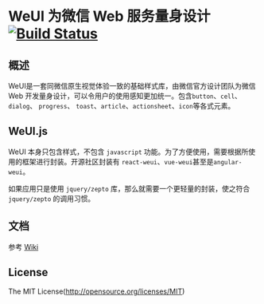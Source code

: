 WeUI 为微信 Web 服务量身设计 [![Build Status](https://travis-ci.org/progrape/weui.js.svg?branch=master)](https://travis-ci.org/progrape/weui.js)
====

## 概述

WeUI是一套同微信原生视觉体验一致的基础样式库，由微信官方设计团队为微信 Web 开发量身设计，可以令用户的使用感知更加统一。包含`button`、`cell`、`dialog`、 `progress`、 `toast`、`article`、`actionsheet`、`icon`等各式元素。

## WeUI.js

WeUI 本身只包含样式，不包含 `javascript` 功能。为了方便使用，需要根据所使用的框架进行封装。开源社区封装有 `react-weui`、`vue-weui`甚至是`angular-weui`。

如果应用只是使用 `jquery/zepto` 库，那么就需要一个更轻量的封装，使之符合 `jquery/zepto` 的调用习惯。

## 文档

参考 [Wiki](https://github.com/progrape/weui.js/wiki) 

## License

The MIT License(http://opensource.org/licenses/MIT)